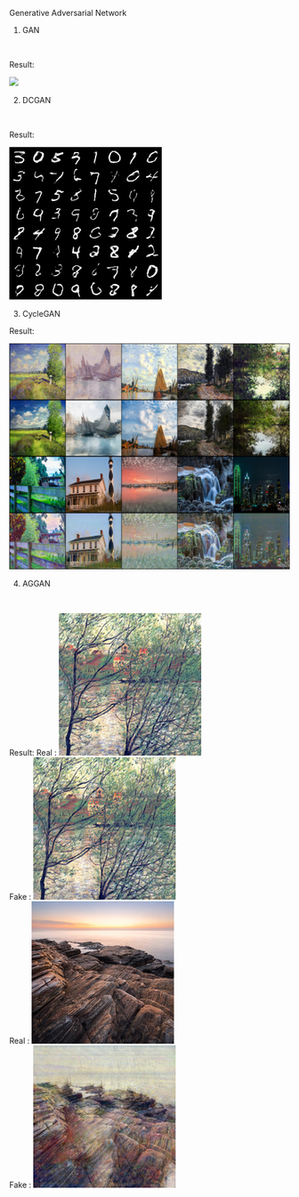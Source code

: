 Generative Adversarial Network

1. GAN

<br />

Result:

<img src="https://github.com/arpit2412/Generative-Adversarial-Network-/blob/master/GAN/MNIST_GAN/MNIST%20Easy/sample_epoch_200.png">

<br />

2. DCGAN

<br />

Result:

<img src = "https://github.com/arpit2412/Generative-Adversarial-Network-/blob/master/DCGAN/MNIST/Results/200_Epochs.png">


3. CycleGAN

Result:

<img src = "https://github.com/arpit2412/Generative-Adversarial-Network-/blob/master/CycleGAN/Epoch_200.png">

4. AGGAN 
<br />


Result:
Real :
<img src = "https://github.com/arpit2412/Generative-Adversarial-Network-/blob/master/AttentionGAN/images/epoch200_real_A.png"> <br />
Fake :
<img src = "https://github.com/arpit2412/Generative-Adversarial-Network-/blob/master/AttentionGAN/images/epoch200_fake_B.png"> <br />
Real :
<img src = "https://github.com/arpit2412/Generative-Adversarial-Network-/blob/master/AttentionGAN/images/epoch200_real_B.png"> <br />
Fake :
<img src = "https://github.com/arpit2412/Generative-Adversarial-Network-/blob/master/AttentionGAN/images/epoch200_fake_A.png"> <br />
